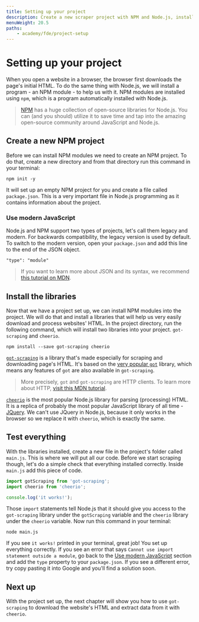 ```yaml
---
title: Setting up your project
description: Create a new scraper project with NPM and Node.js, install libraries and test that everything works correctly.
menuWeight: 20.5
paths:
    - academy/fde/project-setup
---
```


# [](#setting-up) Setting up your project

When you open a website in a browser, the browser first downloads the page's initial HTML. To do the same thing with Node.js, we will install a program - an NPM module - to help us with it. NPM modules are installed using `npm`, which is a program automatically installed with Node.js.

> [NPM](https://www.npmjs.com/) has a huge collection of open-source libraries for Node.js. You can (and you should) utilize it to save time and tap into the amazing open-source community around JavaScript and Node.js.


## [](#create-project) Create a new NPM project

Before we can install NPM modules we need to create an NPM project. To do that, create a new directory and from that directory run this command in your terminal:

```shell
npm init -y
```

It will set up an empty NPM project for you and create a file called `package.json`. This is a very important file in Node.js programming as it contains information about the project.

### [](#modern-javascript) Use modern JavaScript

Node.js and NPM support two types of projects, let's call them legacy and modern. For backwards compatibility, the legacy version is used by default. To switch to the modern version, open your `package.json` and add this line to the end of the JSON object.

```text
"type": "module"
```

> If you want to learn more about JSON and its syntax, we recommend [this tutorial on MDN](https://developer.mozilla.org/en-US/docs/Learn/JavaScript/Objects/JSON).

## [](#install-libraries) Install the libraries

Now that we have a project set up, we can install NPM modules into the project. We will do that and install a libraries that will help us very easily download and process websites' HTML. In the project directory, run the following command, which will install two libraries into your project. `got-scraping` and `cheerio`.

```shell
npm install --save got-scraping cheerio
```

[`got-scraping`](https://github.com/apify/got-scraping) is a library that's made especially for scraping and downloading page's HTML. It's based on the [very popular `got`](https://github.com/sindresorhus/got) library, which means any features of `got` are also available in `got-scraping`.

> More precisely, `got` and `got-scraping` are HTTP clients. To learn more about HTTP, [visit this MDN tutorial](https://developer.mozilla.org/en-US/docs/Web/HTTP/Basics_of_HTTP).

[`cheerio`](https://github.com/cheeriojs/cheerio) is the most popular Node.js library for parsing (processing) HTML. It is a replica of probably the most popular JavaScript library of all time - [JQuery](https://jquery.com/). We can't use JQuery in Node.js, because it only works in the browser so we replace it with `cheerio`, which is exactly the same.

## [](#test) Test everything

With the libraries installed, create a new file in the project's folder called `main.js`. This is where we will put all our code. Before we start scraping though, let's do a simple check that everything installed correctly. Inside `main.js` add this piece of code.

```js
import gotScraping from 'got-scraping';
import cheerio from 'cheerio';

console.log('it works!');
```

Those `import` statements tell Node.js that it should give you access to the `got-scraping` library under the `gotScraping` variable and the `cheerio` library under the `cheerio` variable. Now run this command in your terminal:

```shell
node main.js
```

If you see `it works!` printed in your terminal, great job! You set up everything correctly. If you see an error that says `Cannot use import statement outside a module`, go back to the [Use modern JavaScript](#use-modern-javascript) section and add the `type` property to your `package.json`. If you see a different error, try copy pasting it into Google and you'll find a solution soon.

## [](#next) Next up

With the project set up, the next chapter will show you how to use `got-scraping` to download the website's HTML and extract data from it with `cheerio`.
